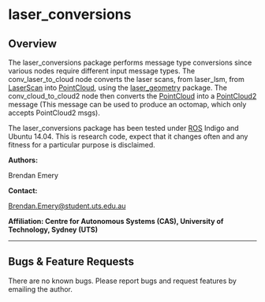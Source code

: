 # laser_conversions 

## Overview

The laser_conversions package performs message type conversions since various nodes require different input message types. The conv_laser_to_cloud node converts the laser scans, from laser_lsm, from [LaserScan](http://docs.ros.org/api/sensor_msgs/html/msg/LaserScan.html) into [PointCloud], using the [laser_geometry](http://wiki.ros.org/laser_geometry) package. The conv_cloud_to_cloud2 node then converts the [PointCloud] into a [PointCloud2] message (This message can be used to produce an octomap, which only accepts PointCloud2 msgs).

The laser_conversions package has been tested under [ROS] Indigo and Ubuntu 14.04. This is research code, expect that it changes often and any fitness for a particular purpose is disclaimed.

**Authors:**

Brendan Emery

**Contact:** 

Brendan.Emery@student.uts.edu.au

**Affiliation: Centre for Autonomous Systems (CAS), University of Technology, Sydney (UTS)**

***
## Bugs & Feature Requests

There are no known bugs. Please report bugs and request features by emailing the author.

[ROS]: http://www.ros.org
[PointCloud]: http://docs.ros.org/api/sensor_msgs/html/msg/PointCloud.html
[PointCloud2]: http://docs.ros.org/api/sensor_msgs/html/msg/PointCloud2.html
